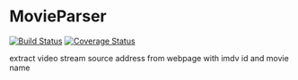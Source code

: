 # MovieParser

[![Build Status](https://travis-ci.org/gkiko/MovieParser.svg)](https://travis-ci.org/gkiko/MovieParser)
[![Coverage Status](https://coveralls.io/repos/gkiko/MovieParser/badge.svg?branch=master)](https://coveralls.io/r/gkiko/MovieParser?branch=master)

extract video stream source address from webpage with imdv id and movie name 
